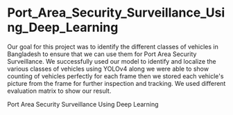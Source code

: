 # Port_Area_Security_Surveillance_Using_Deep_Learning

Our goal for this project was to identify the different classes of vehicles in Bangladesh to ensure that we can use them for Port Area Security Surveillance. We successfully used our model to identify and localize the various classes of vehicles using YOLOv4 along we were able to show counting of vehicles perfectly for each frame then we stored each vehicle's picture from the frame for further inspection and tracking. We used different evaluation matrix to show our result.

Port Area Security Surveillance Using Deep Learning
